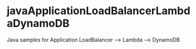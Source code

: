# javaApplicationLoadBalancerLambdaDynamoDB
Java samples for Application LoadBalancer --> Lambda --> DynamoDB

